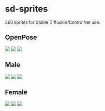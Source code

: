 # sd-sprites

360 sprites for Stable Diffusion/ControlNet use.

## OpenPose

![](/openpose-stand.png)
![](/openpose-walk.png)
![](/openpose-run.png)

## Male

![](/male-stand.png)
![](/male-walk.png)
![](/male-run.png)

## Female

![](/female-stand.png)
![](/female-walk.png)
![](/female-run.png)
